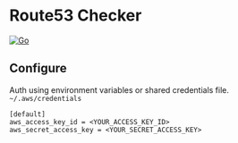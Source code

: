 # Route53 Checker

[![Go](https://github.com/tentakle/route53_checker/actions/workflows/go.yml/badge.svg)](https://github.com/tentakle/route53_checker/actions/workflows/go.yml)

## Configure
Auth using environment variables or shared credentials file. `~/.aws/credentials`
```
[default]
aws_access_key_id = <YOUR_ACCESS_KEY_ID>
aws_secret_access_key = <YOUR_SECRET_ACCESS_KEY>
```
